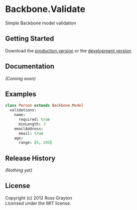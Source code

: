 # Backbone.Validate

Simple Backbone model validation

## Getting Started
Download the [production version][min] or the [development version][max].

[min]: https://raw.github.com/zestia/backbone.validate/master/dist/backbone.validate.min.js
[max]: https://raw.github.com/zestia/backbone.validate/master/dist/backbone.validate.js

## Documentation
_(Coming soon)_

## Examples

```coffeescript
class Person extends Backbone.Model
  validations:
    name:
      required: true
      minLength: 3
    emailAddress:
      email: true
    age:
      range: [0, 200]
```

## Release History
_(Nothing yet)_

## License
Copyright (c) 2012 Ross Grayton  
Licensed under the MIT license.